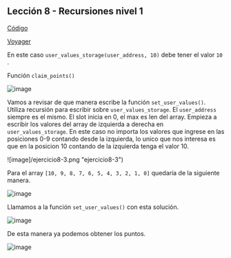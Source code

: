 ## Lección 8 - Recursiones nivel 1

[Código](https://github.com/starknet-edu/starknet-cairo-101/blob/main/contracts/ex08.cairo)

[Voyager](https://goerli.voyager.online/contract/0x15fa754c386aed6f0472674559b75358cde49db8b2aba8da31697c62001146c)

En este caso `user_values_storage(user_address, 10)` debe tener el valor `10` .

Función `claim_points()`

![image](assets/ejercicio8-0.png "ejercicio8-0")

Vamos a revisar de que manera escribe la función `set_user_values()`.
Utiliza recursión para escribir sobre `user_values_storage`.
El `user_address` siempre es el mismo. El slot inicia en 0, el max es len del array.
Empieza a escribir los valores del array de izquierda a derecha en `user_values_storage`.
En este caso no importa los valores que ingrese en las posiciones 0-9 contando desde la izquierda, lo unico que nos interesa es que en la posicion 10 contando de la izquierda tenga el valor 10.

![image]/ejercicio8-3.png "ejercicio8-3")

Para el array `[10, 9, 8, 7, 6, 5, 4, 3, 2, 1, 0]` quedaría de la siguiente manera.

![image](ejercicio8-4.png "ejercicio8-4")

Llamamos a la función `set_user_values()` con esta solución.

![image](ejercicio8-1.png "ejercicio8-1")

De esta manera ya podemos obtener los puntos.

![image](ejercicio8-2.png "ejercicio8-2")

